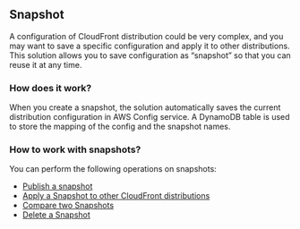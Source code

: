 ## Snapshot

A configuration of CloudFront distribution could be very complex, and you may want to save a specific configuration and apply it to other distributions. This solution allows you to save configuration as “snapshot” so that you can reuse it at any time.

### How does it work?
When you create a snapshot, the solution automatically saves the current distribution configuration in AWS Config service. A DynamoDB table is used to store the mapping of the config and the snapshot names. 

### How to work with snapshots?

You can perform the following operations on snapshots:

- [Publish a snapshot](publish-snapshot.md)
- [Apply a Snapshot to other CloudFront distributions](apply-snapshot.md)
- [Compare two Snapshots](compare-snapshot.md)
- [Delete a Snapshot](delete-snapshot.md)

